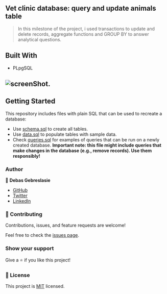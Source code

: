 ## Vet clinic database: query and update animals table

>In this milestone of the project, i used transactions to update and delete records, aggregate functions and GROUP BY to answer analytical questions.

## Built With

- PLpgSQL

## ![screenShot](./vet_clinic_schema.ScreenShot).

## Getting Started

This repository includes files with plain SQL that can be used to recreate a database:

- Use [schema.sql](./schema.sql) to create all tables.
- Use [data.sql](./data.sql) to populate tables with sample data.
- Check [queries.sql](./queries.sql) for examples of queries that can be run on a newly created database. **Important note: this file might include queries that make changes in the database (e.g., remove records). Use them responsibly!**

### Author

👤 **Debas Gebreslasie**

- [GitHub](https://github.com/Debas-31)
- [Twitter](https://twitter.com/DEBSH76956492)
- [LinkedIn](https://www.linkedin.com/in/debas-gebrengus)

### 🤝 Contributing

Contributions, issues, and feature requests are welcome!

Feel free to check the [issues page](https://github.com/Debas-31/vet_clinic/issues).

### Show your support

Give a ⭐️ if you like this project!

### 📝 License

This project is [MIT](./MIT.md) licensed.
